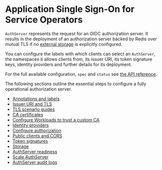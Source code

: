 # Application Single Sign-On for Service Operators

`AuthServer` represents the request for an OIDC authorization server. It results in the deployment of an authorization
server backed by Redis over mutual TLS if no [external storage](storage.hbs.md) is explicitly configured.

You can configure the labels with which clients can select an `AuthServer`, the namespaces it allows clients from,
its issuer URI, its token signature keys, identity providers and further details for its deployment.

For the full available configuration, `spec` and `status` see [the API reference](../crds/authserver.md).

The following sections outline the essential steps to configure a fully operational authorization server.

- [Annotations and labels](./metadata.md)
- [Issuer URI and TLS](./issuer-uri-and-tls.md)
- [TLS scenario guides](./tls-scenario-guides.hbs.md)
- [CA certificates](./ca-certs.md)
- [Configure Workloads to trust a custom CA](./workload-trust-custom-ca.hbs.md)
- [Identity providers](./identity-providers.md)
- [Configure authorization](./configure-authorization.md)
- [Public clients and CORS](./cors.md)
- [Token signatures](./token-signature.md)
- [Storage](./storage.hbs.md)
- [AuthServer readiness](./readiness.md)
- [Scale AuthServer](./scale.md)
- [AuthServer audit logs](./audit-logs.md)
